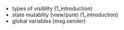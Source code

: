 + types of visiblity (1_introduction)
+ state mutablity (view/pure) (1_introduction)
+ global variables (msg.sender)